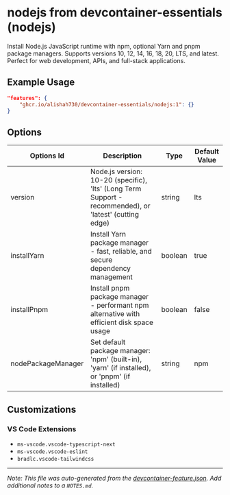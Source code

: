 
# nodejs from devcontainer-essentials (nodejs)

Install Node.js JavaScript runtime with npm, optional Yarn and pnpm package managers. Supports versions 10, 12, 14, 16, 18, 20, LTS, and latest. Perfect for web development, APIs, and full-stack applications.

## Example Usage

```json
"features": {
    "ghcr.io/alishah730/devcontainer-essentials/nodejs:1": {}
}
```

## Options

| Options Id | Description | Type | Default Value |
|-----|-----|-----|-----|
| version | Node.js version: 10-20 (specific), 'lts' (Long Term Support - recommended), or 'latest' (cutting edge) | string | lts |
| installYarn | Install Yarn package manager - fast, reliable, and secure dependency management | boolean | true |
| installPnpm | Install pnpm package manager - performant npm alternative with efficient disk space usage | boolean | false |
| nodePackageManager | Set default package manager: 'npm' (built-in), 'yarn' (if installed), or 'pnpm' (if installed) | string | npm |

## Customizations

### VS Code Extensions

- `ms-vscode.vscode-typescript-next`
- `ms-vscode.vscode-eslint`
- `bradlc.vscode-tailwindcss`



---

_Note: This file was auto-generated from the [devcontainer-feature.json](https://github.com/alishah730/devcontainer-essentials/blob/main/src/nodejs/devcontainer-feature.json).  Add additional notes to a `NOTES.md`._
